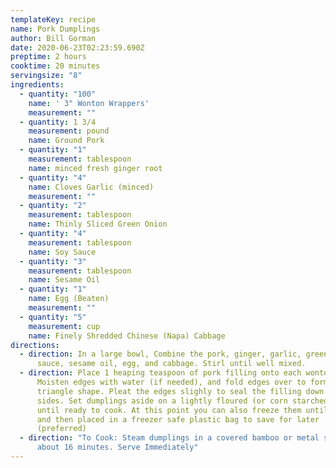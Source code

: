 ```yaml
---
templateKey: recipe
name: Pork Dumplings
author: Bill Gorman
date: 2020-06-23T02:23:59.690Z
preptime: 2 hours
cooktime: 20 minutes
servingsize: "8"
ingredients:
  - quantity: "100"
    name: ' 3" Wonton Wrappers'
    measurement: ""
  - quantity: 1 3/4
    measurement: pound
    name: Ground Pork
  - quantity: "1"
    measurement: tablespoon
    name: minced fresh ginger root
  - quantity: "4"
    name: Cloves Garlic (minced)
    measurement: ""
  - quantity: "2"
    measurement: tablespoon
    name: Thinly Sliced Green Onion
  - quantity: "4"
    measurement: tablespoon
    name: Soy Sauce
  - quantity: "3"
    measurement: tablespoon
    name: Sesame Oil
  - quantity: "1"
    name: Egg (Beaten)
    measurement: ""
  - quantity: "5"
    measurement: cup
    name: Finely Shredded Chinese (Napa) Cabbage
directions:
  - direction: In a large bowl, Combine the pork, ginger, garlic, green onion, soy
      sauce, sesame oil, egg, and cabbage. Stirl until well mixed.
  - direction: Place 1 heaping teaspoon of pork filling onto each wonton skin.
      Moisten edges with water (if needed), and fold edges over to form a
      triangle shape. Pleat the edges slighly to seal the filling down both
      sides. Set dumplings aside on a lightly floured (or corn starched) surface
      until ready to cook. At this point you can also freeze them until hardened
      and then placed in a freezer safe plastic bag to save for later
      (preferred)
  - direction: "To Cook: Steam dumplings in a covered bamboo or metal steamer for
      about 16 minutes. Serve Immediately"
---
```

